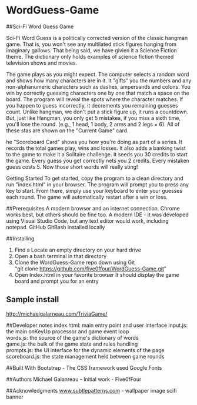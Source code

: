 # WordGuess-Game

##Sci-Fi Word Guess Game

Sci-Fi Word Guess is a politically corrected version of the classic hangman game. That is, you won't see any multilated stick figures hanging from  imaginary gallows.  That being said, we have givien it a Science Fiction theme.  The dictionary only holds examples of science fiction themed television shows and movies.

The game plays as you might expect.  The computer selects a random word and shows how many characters are in it.  It "gifts" you the numbers and any non-alphanumeric characters such as dashes, ampersands and colons.   You win by correctly guessing characters one by one that match a space on the board.  The program will reveal the spots where the character matches.    If you happen to guess incorrectly, it decrements you remaining guesses count.   Unlike hangman,  we don't put a stick figure up,  it  runs a countdown.   But, just like Hangman,  you only get 5 mistakes,  if you miss a sixth time, you'll lose the round.  (e.g., 1 head, 1 body, 2 arms and 2 legs = 6).   All of these stas are shown on the "Current Game" card.

he "Scoreboard Card" shows you how you're doing as part of a series.  It records the total games play, wins and losses.   It also adds a banking twist to the game to make it a Solitaire challenge.   It seeds you 30 credits to start the game.  Every guess you get correctly nets you 2 credits.  Every mistaken guess costs 5.   Now those short words will really sting! 

Getting Started
To get started,  copy the program to a clean directory and run "index.html" in your browser.   The program will prompt you to press any key to start.  From there,  simply use your keyboard to enter your guesses each round.   The game will automatically restart after a win or loss.

##Prerequisites
A modern browser and an internet connection.   Chrome works best, but others should be fine too.
A modern IDE - it was developed using Visual Studio Code, but any text editor would work, including notepad.
GitHub 
GitBash installed locally

##Installing
1.  Find a Locate an empty directory on your hard drive
2.  Open a bash terminal in that directory
3.  Clone the WordGuess-Game repo down using  Git   
         "git clone https://github.com/five0ffour/WordGuess-Game.git"
4.  Open Index.html in your favorite browser
        It should display the game board and prompt you for an entry
  
## Sample install    
http://michaelgalarneau.com/TriviaGame/  
  
##Developer notes
index.html:  main entry point and user interface
input.js:  the main onKeyUp processor and game event loop          
words.js:  the source of the game's dictionary of words        
game.js:   the bulk of the game state and rules handling            
prompts.js: the UI interface for the dynamic elements of the page 
scoreboard.js: the state management held between game rounds       

##Built With
Bootstrap - The CSS framework used
Google Fonts

##Authors
Michael Galanreau - Initial work - Five0fFour

##Acknowledgments
www.subtlepatterns.com  - wallpaper image
scifi banner 